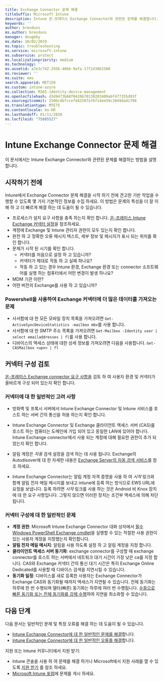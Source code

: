 ```yaml
---
title: Exchange Connector 문제 해결
titleSuffix: Microsoft Intune
description: Intune 온-프레미스 Exchange Connector와 관련된 문제를 해결합니다.
keywords: ''
author: brenduns
ms.author: brenduns
manager: dougeby
ms.date: 10/02/2019
ms.topic: troubleshooting
ms.service: microsoft-intune
ms.subservice: protect
ms.localizationpriority: medium
ms.technology: ''
ms.assetid: a7e3c742-295b-40bb-9afa-17f243062500
ms.reviewer: ''
ms.suite: ems
search.appverid: MET150
ms.custom: intune-azure
ms.collection: M365-identity-device-management
ms.openlocfilehash: d3d9473b68f0420670130203409abf477355d93f
ms.sourcegitcommit: 2506cdbfccefd42587a76f14ee50c3849dad1708
ms.translationtype: MTE75
ms.contentlocale: ko-KR
ms.lasthandoff: 01/11/2020
ms.locfileid: "75885527"
---
```

# <a name="troubleshoot-the-intune-exchange-connector"></a>Intune Exchange Connector 문제 해결

이 문서에서는 Intune Exchange Connector와 관련된 문제를 해결하는 방법을 설명합니다.

## <a name="before-you-start"></a>시작하기 전에

Intune에서 Exchange Connector 문제 해결을 시작 하기 전에 견고한 기반 작업을 수행할 수 있도록 몇 가지 기본적인 정보를 수집 하세요. 이 방법은 문제의 특성을 더 잘 이해 하 고 더 빠르게 해결 하는 데 도움이 될 수 있습니다.

- 프로세스가 설치 요구 사항을 충족 하는지 확인 합니다. [온-프레미스 Intune Exchange 커넥터 설정](exchange-connector-install.md)을 참조하세요.
- 계정에 Exchange 및 Intune 관리자 권한이 모두 있는지 확인 합니다.
- 완전 하 고 정확한 오류 메시지 텍스트, 세부 정보 및 메시지가 표시 되는 위치를 확인 합니다.
- 문제가 시작 된 시기를 확인 합니다. 
  - 커넥터를 처음으로 설정 하 고 있습니까? 
  - 커넥터가 제대로 작동 하 고 실패 하나요?
  - 작동 하 고 있는 경우 Intune 환경, Exchange 환경 또는 connector 소프트웨어를 실행 하는 컴퓨터에서 어떤 변경이 발생 하나요?
- MDM 기관 이란?
- 어떤 버전의 Exchange를 사용 하 고 있습니까?

### <a name="use-powershell-to-get-more-data-on-exchange-connector-issues"></a>Powershell을 사용하여 Exchange 커넥터에 더 많은 데이터를 가져오는 문제

- 사서함에 대 한 모든 모바일 장치 목록을 가져오려면 `Get-ActiveSyncDeviceStatistics -mailbox mbx`를 사용 합니다.
- 사서함에 대 한 SMTP 주소 목록을 가져오려면 `Get-Mailbox -Identity user | select emailaddresses | fl`를 사용 합니다.
- 디바이스의 액세스 상태에 대한 상세 정보를 가져오려면 다음을 사용합니다. `Get-CASMailbox <upn> | fl`

## <a name="review-the-connector-configuration"></a>커넥터 구성 검토

[온-프레미스 Exchange connector 요구 사항을](exchange-connector-install.md#intune-exchange-connector-requirements) 검토 하 여 사용자 환경 및 커넥터가 올바르게 구성 되어 있는지 확인 합니다. 

### <a name="general-considerations-for-the-connector"></a>커넥터에 대 한 일반적인 고려 사항

- 방화벽 및 프록시 서버에서 Intune Exchange Connector 및 Intune 서비스를 호스트 하는 서버 간의 통신을 허용 하는지 확인 합니다.

- Intune Exchange Connector 및 Exchange 클라이언트 액세스 서버 (CAS)를 호스트 하는 컴퓨터는 도메인에 가입 되어 있고 동일한 LAN에 있어야 합니다. Intune Exchange connector에서 사용 되는 계정에 대해 필요한 권한이 추가 되었는지 확인 합니다.

- 알림 계정은 *자동* 검색 설정을 검색 하는 데 사용 됩니다. Exchange의 Autodisover에 대 한 자세한 내용은 [Exchange Server의 자동 검색 서비스](https://docs.microsoft.com/exchange/architecture/client-access/autodiscover?view=exchserver-2016)를 참조 하세요.

- Intune Exchange Connector는 알림 계정 자격 증명을 사용 하 여 *시작* 링크와 함께 알림 전자 메일 메시지를 보내고 intune에 등록 하는 방식으로 EWS URL에 요청을 보냅니다. 등록 하려면 *시작* 링크를 사용 하는 것은 Android 비 Knox 장치에 대 한 요구 사항입니다. 그렇지 않으면 이러한 장치는 조건부 액세스에 의해 차단 됩니다.

### <a name="common-issues-for-connector-configurations"></a>커넥터 구성에 대 한 일반적인 문제

- **계정 권한**: Microsoft Intune Exchange Connector 대화 상자에서 [필수 Windows PowerShell Exchange cmdlet](exchange-connector-install.md#exchange-cmdlet-requirements)을 실행할 수 있는 적절한 사용 권한이 있는 사용자 계정을 지정했는지 확인합니다.
- **알림 전자 메일 메시지**: 알림을 사용 하도록 설정 하 고 알림 계정을 지정 합니다.
- **클라이언트 액세스 서버 동기화**: exchange connector를 구성할 때 exchange connector를 호스트 하는 서버에서 네트워크 대기 시간이 가장 낮은 ca를 지정 합니다. CAS와 Exchange 커넥터 간의 통신 대기 시간은 특히 Exchange Online Dedicated를 사용할 때 디바이스 검색을 지연시킬 수 있습니다.
- **동기화 일정**: 디바이스를 새로 등록한 사용자는 Exchange Connector가 Exchange CAS와 동기화될 때까지 액세스가 지연될 수 있습니다. 전체 동기화는 하루에 한 번 수행되며 델타(빠른) 동기화는 하루에 여러 번 수행됩니다. [수동으로 빠른 동기화 또는 전체 동기화를 강제 수행](exchange-connector-install.md#manually-force-a-quick-sync-or-full-sync)하여 지연을 최소화할 수 있습니다.

## <a name="next-steps"></a>다음 단계
다음 문서는 일반적인 문제 및 특정 오류를 해결 하는 데 도움이 될 수 있습니다.

- [Intune Exchange Connector에 대 한 일반적인 문제를 해결](troubleshoot-exchange-connector-common-problems.md)합니다.
- [Intune Exchange Connector에 대 한 일반적인 오류를 해결](troubleshoot-exchange-connector-common-errors.md)합니다.

지원 또는 Intune 커뮤니티에서 지원 받기:

- Intune 콘솔을 사용 하 여 문제를 해결 하거나 Microsoft에서 지원 사례를 열 수 있도록 [지원 받기](../fundamentals/get-support.md) 를 참조 하세요. 
- [Microsoft Intune 포럼](https://social.technet.microsoft.com/Forums/en-US/home?forum=microsoftintuneprod)에 문제를 게시 하세요.  
